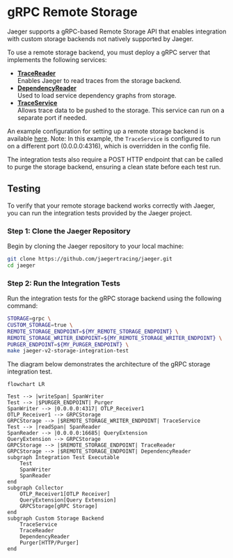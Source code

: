 # gRPC Remote Storage

Jaeger supports a gRPC-based Remote Storage API that enables integration with custom storage backends not natively supported by Jaeger.

To use a remote storage backend, you must deploy a gRPC server that implements
the following services:

- **[TraceReader](https://github.com/jaegertracing/jaeger-idl/tree/main/proto/storage/v2/trace_storage.proto)**  
  Enables Jaeger to read traces from the storage backend.
- **[DependencyReader](https://github.com/jaegertracing/jaeger-idl/tree/main/proto/storage/v2/dependency_storage.proto)**  
  Used to load service dependency graphs from storage.
- **[TraceService](https://github.com/open-telemetry/opentelemetry-proto/blob/main/opentelemetry/proto/collector/trace/v1/trace_service.proto)**  
  Allows trace data to be pushed to the storage. This service can run on a separate port if needed.

An example configuration for setting up a remote storage backend is available
[here](../../../../cmd/jaeger/config-remote-storage.yaml).
Note: In this example, the `TraceService` is configured to run on a different port (0.0.0.0:4316), which is overridden in the config file.

The integration tests also require a POST HTTP endpoint that can be called to purge the storage backend,
ensuring a clean state before each test run.

## Testing

To verify that your remote storage backend works correctly with Jaeger, you can run the integration tests provided by the Jaeger project.

### Step 1: Clone the Jaeger Repository

Begin by cloning the Jaeger repository to your local machine:

```bash
git clone https://github.com/jaegertracing/jaeger.git
cd jaeger
```

### Step 2: Run the Integration Tests

Run the integration tests for the gRPC storage backend using the following command:

```bash
STORAGE=grpc \
CUSTOM_STORAGE=true \
REMOTE_STORAGE_ENDPOINT=${MY_REMOTE_STORAGE_ENDPOINT} \
REMOTE_STORAGE_WRITER_ENDPOINT=${MY_REMOTE_STORAGE_WRITER_ENDPOINT} \
PURGER_ENDPOINT=${MY_PURGER_ENDPOINT} \
make jaeger-v2-storage-integration-test
```

The diagram below demonstrates the architecture of the gRPC storage integration test.

``` mermaid
flowchart LR

Test --> |writeSpan| SpanWriter
Test --> |$PURGER_ENDPOINT| Purger
SpanWriter --> |0.0.0.0:4317| OTLP_Receiver1
OTLP_Receiver1 --> GRPCStorage
GRPCStorage --> |$REMOTE_STORAGE_WRITER_ENDPOINT| TraceService
Test --> |readSpan| SpanReader
SpanReader --> |0.0.0.0:16685| QueryExtension
QueryExtension --> GRPCStorage
GRPCStorage --> |$REMOTE_STORAGE_ENDPOINT| TraceReader
GRPCStorage --> |$REMOTE_STORAGE_ENDPOINT| DependencyReader
subgraph Integration Test Executable
    Test
    SpanWriter
    SpanReader
end
subgraph Collector
    OTLP_Receiver1[OTLP Receiver]
    QueryExtension[Query Extension]
    GRPCStorage[gRPC Storage]
end
subgraph Custom Storage Backend
    TraceService
    TraceReader
    DependencyReader
    Purger[HTTP/Purger]
end
```

